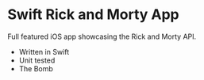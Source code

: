 # Swift Rick and Morty App

Full featured iOS app showcasing the Rick and Morty API.

- Written in Swift
- Unit tested
- The Bomb
